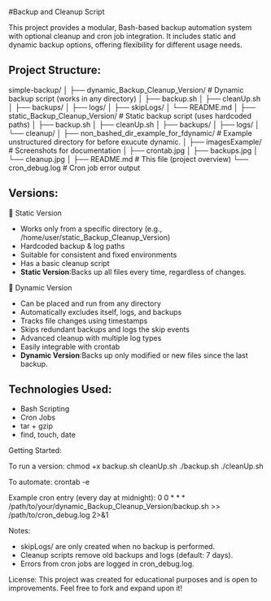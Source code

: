 #Backup and Cleanup Script  

This project provides a modular, Bash-based backup automation system with optional cleanup and cron job integration. 
It includes static and dynamic backup options, offering flexibility for different usage needs.

## Project Structure:

simple-backup/
│
├── dynamic_Backup_Cleanup_Version/    # Dynamic backup script (works in any directory)
│   ├── backup.sh
│   ├── cleanUp.sh
│   ├── backups/
│   ├── logs/
│   ├── skipLogs/
│   └── README.md
│
├── static_Backup_Cleanup_Version/      # Static backup script (uses hardcoded paths)
│   ├── backup.sh
│   ├── cleanUp.sh
│   ├── backups/
│   ├── logs/
│   └── cleanup/
│
├── non_bashed_dir_example_for_fdynamic/  # Example unstructured directory for before exucute dynamic.
│
├── imagesExample/                     # Screenshots for documentation
│   ├── crontab.jpg
│   ├── backups.jpg
│   └── cleanup.jpg
│
├── README.md                          # This file (project overview)
└── cron_debug.log                     # Cron job error output

## Versions:

🔹 Static Version
- Works only from a specific directory (e.g., /home/user/static_Backup_Cleanup_Version)
- Hardcoded backup & log paths
- Suitable for consistent and fixed environments
- Has a basic cleanup script
- **Static Version**:Backs up all files every time, regardless of changes.

🔹 Dynamic Version
- Can be placed and run from any directory
- Automatically excludes itself, logs, and backups
- Tracks file changes using timestamps
- Skips redundant backups and logs the skip events
- Advanced cleanup with multiple log types
- Easily integrable with crontab
- **Dynamic Version**:Backs up only modified or new files since the last backup.

## Technologies Used:
- Bash Scripting
- Cron Jobs
- tar + gzip
- find, touch, date

Getting Started:

To run a version:
chmod +x backup.sh cleanUp.sh
./backup.sh
./cleanUp.sh

To automate:
crontab -e

Example cron entry (every day at midnight):
0 0 * * * /path/to/your/dynamic_Backup_Cleanup_Version/backup.sh >> /path/to/cron_debug.log 2>&1


Notes:
- skipLogs/ are only created when no backup is performed.
- Cleanup scripts remove old backups and logs (default: 7 days).
- Errors from cron jobs are logged in cron_debug.log.

License:
This project was created for educational purposes and is open to improvements.
Feel free to fork and expand upon it!



